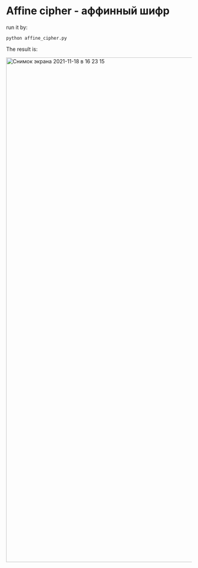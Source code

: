 # Affine cipher - аффинный шифр

run it by:

```python affine_cipher.py```

The result is:

<img width="1365" alt="Снимок экрана 2021-11-18 в 16 23 15" src="https://user-images.githubusercontent.com/89765480/142397961-621205e4-4236-458c-a9d3-0a3edfd665a8.png">
